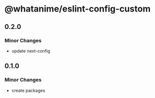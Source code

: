 # @whatanime/eslint-config-custom

## 0.2.0

### Minor Changes

- update next-config

## 0.1.0

### Minor Changes

- create packages
